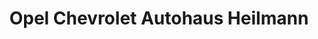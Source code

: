 ---
title: "Opel Chevrolet Autohaus Heilmann"
url: /gelsenkirchen/opel-chevrolet-autohaus-heilmann/
shop: Autohaus
---